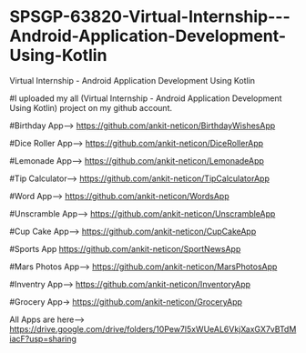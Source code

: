 # SPSGP-63820-Virtual-Internship---Android-Application-Development-Using-Kotlin
Virtual Internship - Android Application Development Using Kotlin


#I uploaded my all (Virtual Internship - Android Application Development Using Kotlin) project on my github account.


#Birthday App-->
https://github.com/ankit-neticon/BirthdayWishesApp

#Dice Roller App-->
https://github.com/ankit-neticon/DiceRollerApp

#Lemonade App-->
https://github.com/ankit-neticon/LemonadeApp

#Tip Calculator-->
https://github.com/ankit-neticon/TipCalculatorApp

#Word App-->
https://github.com/ankit-neticon/WordsApp

#Unscramble App-->
https://github.com/ankit-neticon/UnscrambleApp

#Cup Cake App-->
https://github.com/ankit-neticon/CupCakeApp

#Sports App
https://github.com/ankit-neticon/SportNewsApp

#Mars Photos App-->
https://github.com/ankit-neticon/MarsPhotosApp

#Inventry App-->
https://github.com/ankit-neticon/InventoryApp

#Grocery App->
https://github.com/ankit-neticon/GroceryApp


All Apps are here-->
https://drive.google.com/drive/folders/10Pew7l5xWUeAL6VkjXaxGX7vBTdMiacF?usp=sharing
